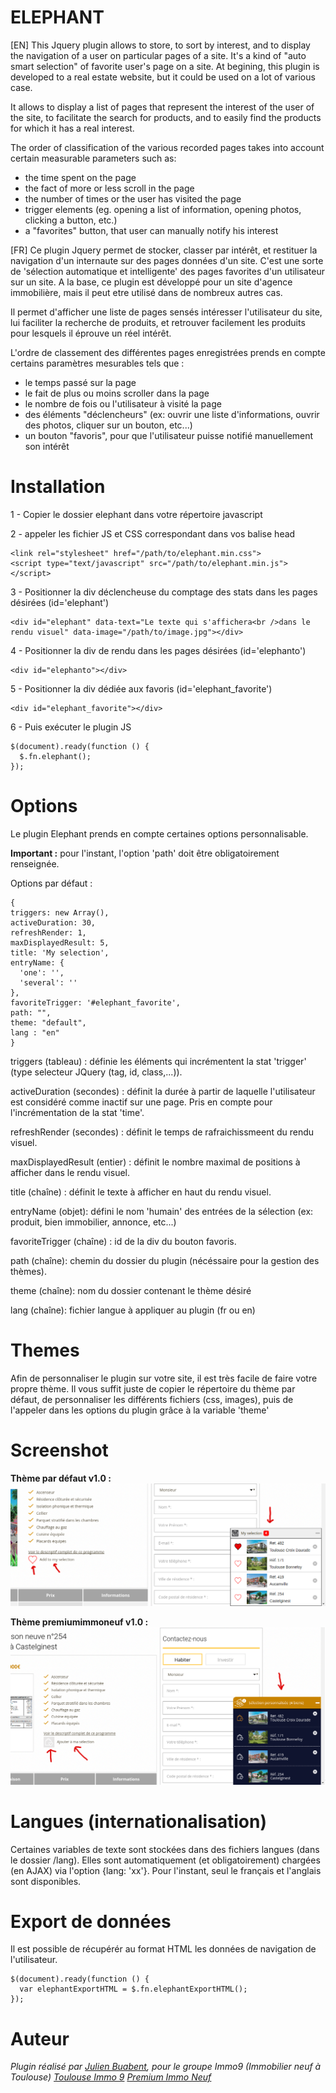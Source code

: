 # ELEPHANT

[EN]
This Jquery plugin allows to store, to sort by interest, and to display the navigation of a user on particular pages of a site. It's a kind of "auto smart selection" of favorite user's page on a site.
At begining, this plugin is developed to a real estate website, but it could be used on a lot of various case.

It allows to display a list of pages that represent the interest of the user of the site, to facilitate the search for products, and to easily find the products for which it has a real interest.

The order of classification of the various recorded pages takes into account certain measurable parameters such as:
- the time spent on the page
- the fact of more or less scroll in the page
- the number of times or the user has visited the page
- trigger elements (eg. opening a list of information, opening photos, clicking a button, etc.)
- a "favorites" button, that user can manually notify his interest

[FR]
Ce plugin Jquery permet de stocker, classer par intérêt, et restituer la navigation d'un internaute sur des pages données d'un site. C'est une sorte de 'sélection automatique et intelligente' des pages favorites d'un utilisateur sur un site.
A la base, ce plugin est développé pour un site d'agence immobilière, mais il peut etre utilisé dans de nombreux autres cas.

Il permet d'afficher une liste de pages sensés intéresser l'utilisateur du site, lui faciliter la recherche de produits, et retrouver facilement les produits pour lesquels il éprouve un réel intérêt.

L'ordre de classement des différentes pages enregistrées prends en compte certains paramètres mesurables tels que :
- le temps passé sur la page
- le fait de plus ou moins scroller dans la page
- le nombre de fois ou l'utilisateur à visité la page
- des éléments "déclencheurs" (ex: ouvrir une liste d'informations, ouvrir des photos, cliquer sur un bouton, etc...)
- un bouton "favoris", pour que l'utilisateur puisse notifié manuellement son intérêt



# Installation
1 - Copier le dossier elephant dans votre répertoire javascript

2 - appeler les fichier JS et CSS correspondant dans vos balise head
~~~~
<link rel="stylesheet" href="/path/to/elephant.min.css">
<script type="text/javascript" src="/path/to/elephant.min.js"></script>
~~~~

3 - Positionner la div déclencheuse du comptage des stats dans les pages désirées (id='elephant')
~~~~
<div id="elephant" data-text="Le texte qui s'affichera<br />dans le rendu visuel" data-image="/path/to/image.jpg"></div>
~~~~


4 - Positionner la div de rendu dans les pages désirées (id='elephanto')
~~~~
<div id="elephanto"></div>
~~~~

5 - Positionner la div dédiée aux favoris (id='elephant_favorite')
~~~~
<div id="elephant_favorite"></div>
~~~~


6 - Puis exécuter le plugin JS
~~~~
$(document).ready(function () {
  $.fn.elephant();
});
~~~~

# Options
Le plugin Elephant prends en compte certaines options personnalisable.

**Important :** pour l'instant, l'option 'path' doit être obligatoirement renseignée.

Options par défaut :
~~~~
{
triggers: new Array(),
activeDuration: 30,
refreshRender: 1,
maxDisplayedResult: 5,
title: 'My selection',
entryName: {
  'one': '',
  'several': ''
},
favoriteTrigger: '#elephant_favorite',
path: "",
theme: "default",
lang : "en"
}
~~~~
triggers (tableau) : définie les éléments qui incrémentent la stat 'trigger' (type selecteur JQuery (tag, id, class,...)).

activeDuration (secondes) : définit la durée à partir de laquelle l'utilisateur est considéré comme inactif sur une page. Pris en compte pour l'incrémentation de la stat 'time'.

refreshRender (secondes) : définit le temps de rafraichissmeent du rendu visuel.

maxDisplayedResult (entier) : définit le nombre maximal de positions à afficher dans le rendu visuel.

title (chaîne) : définit le texte à afficher en haut du rendu visuel.

entryName (objet): défini le nom 'humain' des entrées de la sélection (ex: produit, bien immobilier, annonce, etc...)

favoriteTrigger (chaîne) : id de la div du bouton favoris.

path (chaîne): chemin du dossier du plugin (nécéssaire pour la gestion des thèmes).

theme (chaîne): nom du dossier contenant le thème désiré

lang (chaîne): fichier langue à appliquer au plugin (fr ou en)


# Themes

Afin de personnaliser le plugin sur votre site, il est très facile de faire votre propre thème. Il vous suffit juste de copier le répertoire du thème par défaut,
de personnaliser les différents fichiers (css, images), puis de l'appeler dans les options du plugin grâce à la variable 'theme'


# Screenshot

**Thème par défaut v1.0 :**
![theme par defaut](https://github.com/fyzalis/elephant/blob/master/demo/elephant-screenshot-default.png)


**Thème premiumimmoneuf v1.0 :**
![theme premium](https://github.com/fyzalis/elephant/blob/master/demo/elephant-screenshot-premium.png)



# Langues (internationalisation)

Certaines variables de texte sont stockées dans des fichiers langues (dans le dossier /lang). Elles sont automatiquement (et obligatoirement) chargées (en AJAX) via l'option {lang: 'xx'}.
Pour l'instant, seul le français et l'anglais sont disponibles.

# Export de données

Il est possible de récupérér au format HTML les données de navigation de l'utilisateur.
~~~~
$(document).ready(function () {
  var elephantExportHTML = $.fn.elephantExportHTML();
});
~~~~


# Auteur
*Plugin réalisé par [Julien Buabent](http://julienbuabent.fr), pour le groupe Immo9 (Immobilier neuf à Toulouse) [Toulouse Immo 9](http://toulouseimmo9.com) [Premium Immo Neuf](http://premiumimmoneuf.com)*
